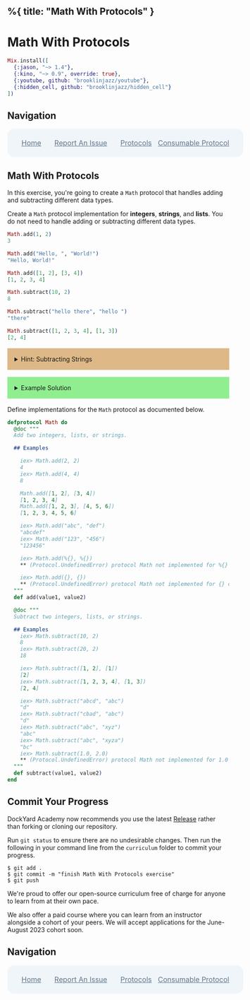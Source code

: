 %{
  title: "Math With Protocols"
}
---
# Math With Protocols

```elixir
Mix.install([
  {:jason, "~> 1.4"},
  {:kino, "~> 0.9", override: true},
  {:youtube, github: "brooklinjazz/youtube"},
  {:hidden_cell, github: "brooklinjazz/hidden_cell"}
])
```

## Navigation

<div style="display: flex; align-items: center; width: 100%; justify-content: space-between; font-size: 1rem; color: #61758a; background-color: #f0f5f9; height: 4rem; padding: 0 1rem; border-radius: 1rem;">
<div style="display: flex;">
<i class="ri-home-fill"></i>
<a style="display: flex; color: #61758a; margin-left: 1rem;" href="../start.livemd">Home</a>
</div>
<div style="display: flex;">
<i class="ri-bug-fill"></i>
<a style="display: flex; color: #61758a; margin-left: 1rem;" href="https://github.com/DockYard-Academy/curriculum/issues/new?assignees=&labels=&template=issue.md&title=Math With Protocols">Report An Issue</a>
</div>
<div style="display: flex;">
<i class="ri-arrow-left-fill"></i>
<a style="display: flex; color: #61758a; margin-left: 1rem;" href="../reading/protocols.livemd">Protocols</a>
</div>
<div style="display: flex;">
<a style="display: flex; color: #61758a; margin-right: 1rem;" href="../exercises/consumable_protocol.livemd">Consumable Protocol</a>
<i class="ri-arrow-right-fill"></i>
</div>
</div>

## Math With Protocols

In this exercise, you're going to create a `Math` protocol that handles adding and subtracting different data types.

Create a `Math` protocol implementation for **integers**, **strings**, and **lists**. You do not need to handle adding or subtracting different data types.

<!-- livebook:{"force_markdown":true} -->

```elixir
Math.add(1, 2)
3

Math.add("Hello, ", "World!")
"Hello, World!"

Math.add([1, 2], [3, 4])
[1, 2, 3, 4]

Math.subtract(10, 2)
8

Math.subtract("hello there", "hello ")
"there"

Math.subtract([1, 2, 3, 4], [1, 3])
[2, 4]
```

<details style="background-color: burlywood; padding: 1rem; margin: 1rem 0;">
<summary>Hint: Subtracting Strings</summary>

Consider converting your strings to a list, then subtract the two lists together then join your result back into a string.

</details>

<details style="background-color: lightgreen; padding: 1rem; margin: 1rem 0;">
<summary>Example Solution</summary>

```elixir
defprotocol Math do
  def add(value1, value2)
  def subtract(value1, value2)
end

defimpl Math, for: Integer do
  def add(integer1, integer2) do
    integer1 + integer2
  end

  def subtract(integer1, integer2) do
    integer1 - integer2
  end
end

defimpl Math, for: BitString do
  def add(string1, string2) do
    string1 <> string2
  end

  def subtract(string1, string2) do
    (String.split(string1, "") -- String.split(string2, ""))
    |> Enum.join()
  end
end

defimpl Math, for: List do
  def add(list1, list2) do
    list1 ++ list2
  end

  def subtract(list1, list2) do
    list1 -- list2
  end
end
```

</details>

Define implementations for the `Math` protocol as documented below.

```elixir
defprotocol Math do
  @doc """
  Add two integers, lists, or strings.

  ## Examples

    iex> Math.add(2, 2)
    4
    iex> Math.add(4, 4)
    8

    Math.add([1, 2], [3, 4])
    [1, 2, 3, 4]
    Math.add([1, 2, 3], [4, 5, 6])
    [1, 2, 3, 4, 5, 6]

    iex> Math.add("abc", "def")
    "abcdef"
    iex> Math.add("123", "456")
    "123456"

    iex> Math.add(%{}, %{})
    ** (Protocol.UndefinedError) protocol Math not implemented for %{} of type Map

    iex> Math.add({}, {})
    ** (Protocol.UndefinedError) protocol Math not implemented for {} of type Tuple
  """
  def add(value1, value2)

  @doc """
  Subtract two integers, lists, or strings.

  ## Examples
    iex> Math.subtract(10, 2)
    8
    iex> Math.subtract(20, 2)
    18

    iex> Math.subtract([1, 2], [1])
    [2]
    iex> Math.subtract([1, 2, 3, 4], [1, 3])
    [2, 4]

    iex> Math.subtract("abcd", "abc")
    "d"
    iex> Math.subtract("cbad", "abc")
    "d"
    iex> Math.subtract("abc", "xyz")
    "abc"
    iex> Math.subtract("abc", "xyza")
    "bc"
    iex> Math.subtract(1.0, 2.0)
    ** (Protocol.UndefinedError) protocol Math not implemented for 1.0 of type Float
  """
  def subtract(value1, value2)
end
```

## Commit Your Progress

DockYard Academy now recommends you use the latest [Release](https://github.com/DockYard-Academy/curriculum/releases) rather than forking or cloning our repository.

Run `git status` to ensure there are no undesirable changes.
Then run the following in your command line from the `curriculum` folder to commit your progress.

```
$ git add .
$ git commit -m "finish Math With Protocols exercise"
$ git push
```

We're proud to offer our open-source curriculum free of charge for anyone to learn from at their own pace.

We also offer a paid course where you can learn from an instructor alongside a cohort of your peers.
We will accept applications for the June-August 2023 cohort soon.

## Navigation

<div style="display: flex; align-items: center; width: 100%; justify-content: space-between; font-size: 1rem; color: #61758a; background-color: #f0f5f9; height: 4rem; padding: 0 1rem; border-radius: 1rem;">
<div style="display: flex;">
<i class="ri-home-fill"></i>
<a style="display: flex; color: #61758a; margin-left: 1rem;" href="../start.livemd">Home</a>
</div>
<div style="display: flex;">
<i class="ri-bug-fill"></i>
<a style="display: flex; color: #61758a; margin-left: 1rem;" href="https://github.com/DockYard-Academy/curriculum/issues/new?assignees=&labels=&template=issue.md&title=Math With Protocols">Report An Issue</a>
</div>
<div style="display: flex;">
<i class="ri-arrow-left-fill"></i>
<a style="display: flex; color: #61758a; margin-left: 1rem;" href="../reading/protocols.livemd">Protocols</a>
</div>
<div style="display: flex;">
<a style="display: flex; color: #61758a; margin-right: 1rem;" href="../exercises/consumable_protocol.livemd">Consumable Protocol</a>
<i class="ri-arrow-right-fill"></i>
</div>
</div>

